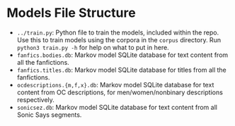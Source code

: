 # Models File Structure

- `../train.py`: Python file to train the models, included within the repo. Use this to train models using the corpora in the `corpus` directory. Run `python3 train.py -h` for help on what to put in here.
- `fanfics.bodies.db`: Markov model SQLite database for text content from all the fanfictions.
- `fanfics.titles.db`: Markov model SQLite database for titles from all the fanfictions.
- `ocdescriptions.{m,f,x}.db`: Markov model SQLite database for text content from OC descriptions, for men/women/nonbinary descriptions respectively.
- `sonicsez.db`: Markov model SQLite database for text content from all Sonic Says segments.

